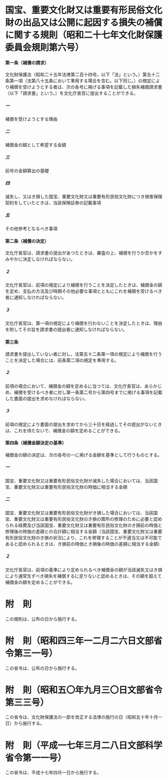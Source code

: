 # 国宝、重要文化財又は重要有形民俗文化財の出品又は公開に起因する損失の補償に関する規則（昭和二十七年文化財保護委員会規則第六号）
#### 第一条（補償の請求）
文化財保護法（昭和二十五年法律第二百十四号。以下「法」という。）第五十二条第一項（法第八十五条において準用する場合を含む。以下同じ。）の規定により補償を受けようとする者は、次の各号に掲げる事項を記載した損失補償請求書（以下「請求書」という。）を文化庁長官に提出することができる。
##### 一
補償を受けようとする理由
##### 二
補償金の額として希望する金額
##### 三
前号の金額算出の基礎
##### 四
滅失し、又はき損した国宝、重要文化財又は重要有形民俗文化財につき損害保険契約をしていたときは、当該保険証券の記載事項
##### 五
その他参考となるべき事項
#### 第二条（補償の決定）
文化庁長官は、請求書の提出があつたときは、審査の上、補償を行うか否かをすみやかに決定しなければならない。
##### ２
文化庁長官は、前項の規定により補償を行うことを決定したときは、補償金の額を定め、支払の方法及び時期その他必要な事項とともにこれを補償を受けるべき者に通知しなければならない。
##### ３
文化庁長官は、第一項の規定により補償を行わないことを決定したときは、理由を附してその旨を請求書の提出者に通知しなければならない。
#### 第三条
請求書を提出していない者に対し、法第五十二条第一項の規定により補償を行うことを決定した場合には、前条第二項の規定を準用する。
##### ２
前項の場合において、補償金の額を定めるに当つては、文化庁長官は、あらかじめ、補償を受けるべき者に対し第一条第二号から第四号までに掲げる事項を記載した書面の提出を求めなければならない。
##### ３
前項の規定により書面の提出を求めてから三十日を経過してその提出がないときは、これを待たないで、補償金の額を定めることができる。
#### 第四条（補償金額決定の基準）
補償金の額の決定は、次の各号の一に掲げる金額を基準として行うものとする。
##### 一
国宝、重要文化財又は重要有形民俗文化財が滅失した場合においては、当該国宝、重要文化財又は重要有形民俗文化財の時価に相当する金額
##### 二
国宝、重要文化財又は重要有形民俗文化財がき損した場合においては、当該国宝、重要文化財又は重要有形民俗文化財のき損の箇所の修理のために必要と認められる経費及び当該国宝、重要文化財又は重要有形民俗文化財のき損前の時価と修理後の時価の差額との合計額に相当する金額（当該国宝、重要文化財又は重要有形民俗文化財のき損の状況により、これを修理することが不適当又は不可能であると認められるときは、き損前の時価とき損後の時価の差額に相当する金額）
##### ２
文化庁長官は、前項の基準により定められるべき補償金の額が当該滅失又はき損により通常生ずべき損失を補償するに足りないと認めるときは、その額を超えて補償金の額を定めることができる。
# 附　則
この規則は、公布の日から施行する。
# 附　則（昭和四三年一二月二六日文部省令第三一号）
この省令は、公布の日から施行する。
# 附　則（昭和五〇年九月三〇日文部省令第三三号）
この省令は、文化財保護法の一部を改正する法律の施行の日（昭和五十年十月一日）から施行する。
# 附　則（平成一七年三月二八日文部科学省令第一一号）
この省令は、平成十七年四月一日から施行する。
